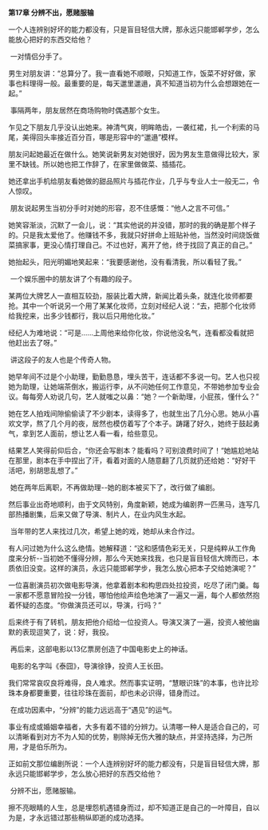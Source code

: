**第17章 分辨不出，愿赌服输**



​    一个人连辨别好坏的能力都没有，只是盲目轻信大牌，那永远只能邯郸学步，怎么能放心把好的东西交给他？ 

​    一对情侣分手了。 

​    男生对朋友讲：“总算分了。我一直看她不顺眼，只知道工作，饭菜不好好做，家事也料理得一般。最重要的是，每天邋里邋遢，真不知道当初为什么会想跟她在一起。” 

​    事隔两年，朋友居然在商场购物时偶遇那个女生。 

​    乍见之下朋友几乎没认出她来。神清气爽，明眸皓齿，一袭红裙，扎一个利索的马尾，美得回头率接近百分百，哪是形容中的“邋遢”模样。 

​    朋友问起她最近在做什么。她笑说新男友对她很好，因为男友生意做得比较大，家里不缺钱。所以她也把工作辞了，在家里做做菜、插插花。 

​    她还拿出手机给朋友看她做的甜品照片与插花作业，几乎与专业人士一般无二，令人惊叹。 

​    朋友说起男生当初分手时对她的形容，忍不住感慨：“他人之言不可信。” 

​    她笑容渐淡，沉默了一会儿，说：“其实他说的并没错，那时的我的确是那个样子的。只是我太爱他了。他赚钱不多，我就只好拼命上班贴补他，当然没时间烧饭做菜搞家事，更没心情打理自己。不过也好，离开了他，终于找回了真正的自己。” 

​    她抬起头，阳光明媚地笑起来：“我要感谢他，没有看清我，所以看轻了我。” 

​    一个娱乐圈中的朋友讲了个有趣的段子。 

​    某两位大牌艺人一直相互较劲，服装比着大牌，新闻比着头条，就连化妆师都要抢。其中一个听说另一个用了某某化妆师，立刻对经纪人说：“去，把那个化妆师给我挖来，出多少钱都行，我以后只用他化妆。” 

​    经纪人为难地说：“可是……上周他来给你化妆，你说他没名气，连看都没看就把他赶出去了呀。” 

​    讲这段子的友人也是个传奇人物。 

​    她早年间不过是个小助理，勤勤恳恳，埋头苦干，连话都不多说一句。艺人也只视她为助理，让她端茶倒水，搬运行李，从不问她任何工作意见，不带她参加专业会议。每每旁人劝说几句，艺人就嗤之以鼻：“她？一个新助理，小屁孩，懂什么？” 

​    她在艺人拍戏间隙偷偷读了不少剧本，读得多了，也就生出了几分心思。她从小喜欢文学，熬了几个月的夜，居然也模仿着写了个本子。踌躇了好久，她终于鼓起勇气，拿到艺人面前，想让艺人看一看，给些意见。 

​    结果艺人笑得前仰后合，“你还会写剧本？能看吗？可别浪费时间了！“她尴尬地站在那里，剧本在手中捏出了汗，看着对面的人随意翻了几页就扔还给她：“好好干活吧，别胡思乱想了。” 

​    她在两年后离职，不再做助理--她的剧本被买下了，改行做了编剧。 

​    然后事业出奇地顺利，由于文风特别，角度新颖，她成为编剧界一匹黑马，连写几部热播剧集，后来又做了导演、制片人，在业内风生水起。 

​    当年带的艺人来找过几次，希望上她的戏，她却从未合作过。 

​    有人问过她为什么这么绝情。她解释道：“这和感情色彩无关，只是纯粹从工作角度来分析--当初她不懂得分辨，那么今天她来找我，也只是盲目轻信大牌而已，本质依旧没变。这样的演员，永远只能邯郸学步，我怎么放心把本子交给她演呢？” 

​    一位喜剧演员初次做电影导演，他拿着剧本和构思四处拉投资，吃尽了闭门羹。每一家都不愿意冒险投一分钱，哪怕他绘声绘色地演了一遍又一遍，每个人都依然抱着怀疑的态度。“你做演员还可以，导演，行吗？” 

​    后来终于有了转机，朋友把他介绍给一位投资人。导演又演了一遍，投资人被他幽默的表现逗笑了，说：好，我投。 

​    再后来，这部电影以13亿票房创造了中国电影史上的神话。 

​    电影的名字叫《泰囧》，导演徐铮，投资人王长田。 

​    我们常常哀叹良将难得，良人难求。然而事实证明，“慧眼识珠”的本事，也许比珍珠本身都要重要，往往珍珠在面前，却也未必识得，错身而过。 

​    在成功因素中，“分辨”的能力远远高于“遇见”的运气。 

​    事业有成或婚姻幸福者，大多有着不错的分辨力。认清哪一种人是适合自己的，可以清晰看到对方不为人知的优势，剔除掉无伤大雅的缺点，并坚持选择，为己所用，才是伯乐所为。 

​    正如前文那位编剧所说：一个人连辨别好坏的能力都没有，只是盲目轻信大牌，那永远只能邯郸学步，怎么放心把好的东西交给他？ 

​    分辨不出，愿赌服输。 

​    擦不亮眼睛的人生，总是埋怨机遇错身而过，却不知道正是自己的一叶障目，自以为是，才永远错过那些稍纵即逝的成功选择。  